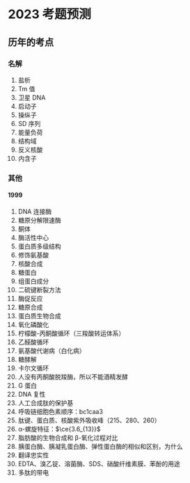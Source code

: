 # 2023 考题预测

## 历年的考点

### 名解

1. 盐析
2. Tm 值
3. 卫星 DNA
4. 启动子
5. 操纵子
6. SD 序列
7. 能量负荷
8. 结构域
9. 反义核酸
10. 内含子

### 其他

#### 1999

1. DNA 连接酶
2. 糖原分解限速酶
3. 酮体
4. 酶活性中心
5. 蛋白质多级结构
6. 修饰氨基酸
7. 核酸合成
8. 糖蛋白
9. 组蛋白成分
10. 二硫键断裂方法
11. 酶促反应
12. 糖原合成
13. 蛋白质生物合成
14. 氧化磷酸化
15. 柠檬酸-丙酮酸循环（三羧酸转运体系）
16. 乙醛酸循环
17. 氨基酸代谢病（白化病）
18. 糖酵解
19. 卡尔文循环
20. 人没有丙酮酸脱羧酶，所以不能酒精发酵
21. G 蛋白
22. DNA 复性
23. 人工合成肽的保护基
24. 呼吸链细胞色素顺序：bc1caa3
25. 肽键、蛋白质、核酸紫外吸收峰（215、280、260）
26. α-螺旋特征：$\ce{3.6_{13}}$
27. 脂肪酸的生物合成和 β-氧化过程对比
28. 胰蛋白酶、胰凝乳蛋白酶、弹性蛋白酶的相似和区别，为什么
29. 翻译忠实性
30. EDTA、溴乙锭、溶菌酶、SDS、硝酸纤维素膜、苯酚的用途
31. 多肽的带电